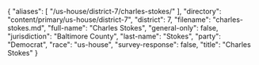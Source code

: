 {
  "aliases": [
    "/us-house/district-7/charles-stokes/"
  ],
  "directory": "content/primary/us-house/district-7",
  "district": 7,
  "filename": "charles-stokes.md",
  "full-name": "Charles Stokes",
  "general-only": false,
  "jurisdiction": "Baltimore County",
  "last-name": "Stokes",
  "party": "Democrat",
  "race": "us-house",
  "survey-response": false,
  "title": "Charles Stokes"
}
